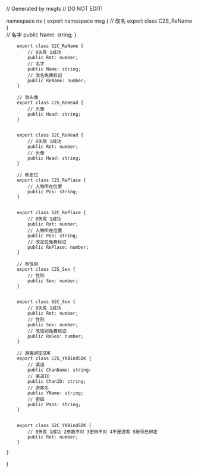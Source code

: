 // Generated by msgts
// DO NOT EDIT!

namespace ns {
	export namespace msg {
		// 改名
		export class C2S_ReName {	
			// 名字
			public Name: string; 
		}
		
		
		export class S2C_ReName {	
			// 0失败 1成功
			public Ret: number; 
			// 名字
			public Name: string; 
			// 改名免费标记
			public ReName: number; 
		}
		
		// 改头像
		export class C2S_ReHead {	
			// 头像
			public Head: string; 
		}
		
		
		export class S2C_ReHead {	
			// 0失败 1成功
			public Ret: number; 
			// 头像
			public Head: string; 
		}
		
		// 改定位
		export class C2S_RePlace {	
			// 人物所在位置
			public Pos: string; 
		}
		
		
		export class S2C_RePlace {	
			// 0失败 1成功
			public Ret: number; 
			// 人物所在位置
			public Pos: string; 
			// 改定位免费标记
			public RePlace: number; 
		}
		
		// 改性别
		export class C2S_Sex {	
			// 性别
			public Sex: number; 
		}
		
		
		export class S2C_Sex {	
			// 0失败 1成功
			public Ret: number; 
			// 性别
			public Sex: number; 
			// 改性别免费标记
			public ReSex: number; 
		}
		
		// 游客绑定SDK
		export class C2S_YKBindSDK {	
			// 渠道
			public ChanName: string; 
			// 渠道ID
			public ChanID: string; 
			// 游客名
			public YName: string; 
			// 密码
			public Pass: string; 
		}
		
		
		export class S2C_YKBindSDK {	
			// 0失败 1成功 2参数不对 3密码不对 4不是游客 5账号已绑定
			public Ret: number; 
		}
		
	}
}
